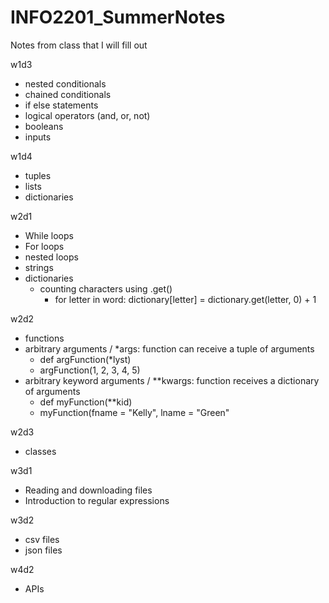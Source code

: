 # INFO2201_SummerNotes
Notes from class that I will fill out


w1d3
- nested conditionals
- chained conditionals
- if else statements
- logical operators (and, or, not)
- booleans
- inputs


w1d4
- tuples
- lists
- dictionaries


w2d1
- While loops
- For loops
- nested loops
- strings
- dictionaries
  - counting characters using .get()
      - for letter in word:
          dictionary[letter] = dictionary.get(letter, 0) + 1

w2d2
- functions
- arbitrary arguments / *args: function can receive a tuple of arguments
    - def argFunction(*lyst)
    - argFunction(1, 2, 3, 4, 5)
- arbitrary keyword arguments / **kwargs: function receives a dictionary of arguments
  - def myFunction(**kid)
  - myFunction(fname = "Kelly", lname = "Green"

w2d3
- classes

w3d1
- Reading and downloading files
- Introduction to regular expressions

w3d2
- csv files
- json files



w4d2
- APIs
